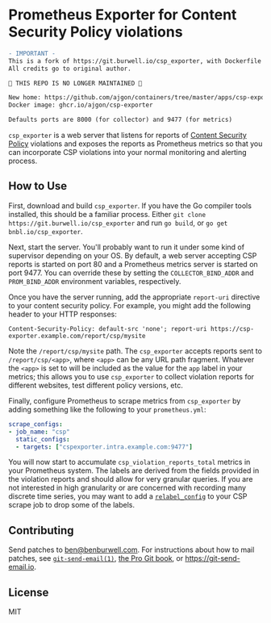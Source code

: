 # Prometheus Exporter for Content Security Policy violations

```diff
- IMPORTANT -
This is a fork of https://git.burwell.io/csp_exporter, with Dockerfile added.
All credits go to original author.

🚧 THIS REPO IS NO LONGER MAINTAINED 🚧

New home: https://github.com/ajgon/containers/tree/master/apps/csp-exporter
Docker image: ghcr.io/ajgon/csp-exporter

Defaults ports are 8000 (for collector) and 9477 (for metrics)
```

`csp_exporter` is a web server that listens for reports of [Content Security
Policy][csp] violations and exposes the reports as Prometheus metrics so that
you can incorporate CSP violations into your normal monitoring and alerting
process.

## How to Use

First, download and build `csp_exporter`. If you have the Go compiler tools
installed, this should be a familiar process. Either `git clone
https://git.burwell.io/csp_exporter` and run `go build`, or `go get
bnbl.io/csp_exporter`.

Next, start the server. You'll probably want to run it under some kind of
supervisor depending on your OS. By default, a web server accepting CSP reports
is started on port 80 and a Prometheus metrics server is started on port 9477.
You can override these by setting the `COLLECTOR_BIND_ADDR` and `PROM_BIND_ADDR`
environment variables, respectively.

Once you have the server running, add the appropriate `report-uri` directive to
your content security policy. For example, you might add the following header to
your HTTP responses:

```
Content-Security-Policy: default-src 'none'; report-uri https://csp-exporter.example.com/report/csp/mysite
```

Note the `/report/csp/mysite` path. The `csp_exporter` accepts reports sent to
`/report/csp/<app>`, where `<app>` can be any URL path fragment. Whatever the
`<app>` is set to will be included as the value for the `app` label in your
metrics; this allows you to use `csp_exporter` to collect violation reports for
different websites, test different policy versions, etc.

Finally, configure Prometheus to scrape metrics from `csp_exporter` by adding
something like the following to your `prometheus.yml`:

```yml
scrape_configs:
- job_name: "csp"
  static_configs:
  - targets: ["cspexporter.intra.example.com:9477"]
```

You will now start to accumulate `csp_violation_reports_total` metrics in your
Prometheus system. The labels are derived from the fields provided in the
violation reports and should allow for very granular queries. If you are not
interested in high granularity or are concerned with recording many discrete
time series, you may want to add a [`relabel_config`][relabel] to your CSP
scrape job to drop some of the labels.

## Contributing

Send patches to <ben@benburwell.com>. For instructions about how to mail
patches, see [`git-send-email(1)`][gitsendemail], [the Pro Git book][progit], or
<https://git-send-email.io>.

## License

MIT

[csp]: https://developer.mozilla.org/en-US/docs/Web/HTTP/CSP
[relabel]: https://prometheus.io/docs/prometheus/latest/configuration/configuration/#relabel_config
[gitsendemail]: https://git-scm.com/docs/git-send-email
[progit]: https://git-scm.com/book/en/v2/Distributed-Git-Contributing-to-a-Project#_project_over_email
